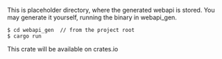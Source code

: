 This is placeholder directory, where the generated webapi is stored.
You may generate it yourself, running the binary in webapi_gen.

```
$ cd webapi_gen  // from the project root
$ cargo run
```

This crate will be available on crates.io